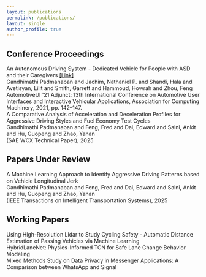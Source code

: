 ```yaml
---
layout: publications
permalink: /publications/
layout: single
author_profile: true
---
```

<div class="publications">
  <h2>Conference Proceedings</h2>
  <div class="pub-item">
    <div class="pub-title">An Autonomous Driving System - Dedicated Vehicle for People with ASD and their Caregivers
    <span><a href="https://doi.org/https://doi.org/10.1145/3473682.3480282" target="_blank">[Link]</a></span></div>
    <div class="pub-authors">
      <span class="highlight-author">Gandhimathi Padmanaban</span> and Jachim, Nathaniel P. and Shandi, Hala and Avetisyan, Lilit and Smith, Garrett and Hammoud, Howrah and Zhou, Feng
    </div>
    <div class="pub-venue">AutomotiveUI '21 Adjunct: 13th International Conference on Automotive User Interfaces and Interactive Vehicular Applications, Association for Computing Machinery, 2021, pp. 142–147.</div>
  </div>
  <div class="pub-item">
    <div class="pub-title">A Comparative Analysis of Acceleration and Deceleration Profiles for Aggressive Driving Styles and Fuel Economy Test Cycles</div>
    <div class="pub-authors">
      <span class="highlight-author">Gandhimathi Padmanaban</span> and Feng, Fred and Dai, Edward and Saini, Ankit and Hu, Guopeng and Zhao, Yanan
    </div>
    <div class="pub-venue">(SAE WCX Technical Paper), 2025</div>
  </div>

  <h2>Papers Under Review</h2>
  <div class="pub-item">
    <div class="pub-title">A Machine Learning Approach to Identify Aggressive Driving Patterns based on Vehicle Longitudinal Jerk</div>
    <div class="pub-authors">
      <span class="highlight-author">Gandhimathi Padmanaban</span> and Feng, Fred and Dai, Edward and Saini, Ankit and Hu, Guopeng and Zhao, Yanan
    </div>
    <div class="pub-venue">(IEEE Transactions on Intelligent Transportation Systems), 2025</div>
  </div>

  <h2>Working Papers</h2>
  <div class="pub-item">
    <div class="pub-title">Using High-Resolution Lidar to Study Cycling Safety - Automatic Distance Estimation of Passing Vehicles via Machine Learning</div>
    <!-- <div class="pub-authors">
      Moustafa, Rayane and Feng, Fred and <span class="highlight-author">Gandhimathi Padmanaban</span>
    </div>
    <div class="pub-venue">(TBD), 2024</div> -->
  </div>
  <div class="pub-item">
    <div class="pub-title">HybridLaneNet: Physics-Informed TCN for Safe Lane Change Behavior Modeling</div>
    <!-- <div class="pub-authors">
      <span class="highlight-author">Gandhimathi Padmanaban</span> and Murphey, Yi Lu
    </div>
    <div class="pub-venue">(TBD), 2024</div> -->
  </div>
  <div class="pub-item">
    <div class="pub-title">Mixed Methods Study on Data Privacy in Messenger Applications: A Comparison between WhatsApp and Signal</div>
    <!-- <div class="pub-authors">
      <span class="highlight-author">Gandhimathi Padmanaban</span> and Shandi, Hala and Garrett and Zhou, Feng
    </div>
    <div class="pub-venue">(TBD), 2024</div> -->
  </div>
</div>